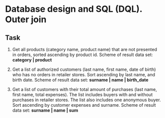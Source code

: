 # Database design and SQL (DQL). Outer join

## Task  

1. Get all products (category name, product name) that are not presented in orders, sorted ascending by product id. Scheme of result data set:  **category | product**
 
2. Get a list of authorized customers (last name, first name, date of birth) who has no orders in retailer stores. Sort ascending by last name, and birth date. Scheme of result data set: **surname | name | birth_date**

3. Get a list of customers with their total amount of purchases (last name, first name, total expenses). The list includes buyers with and without purchases in retailer stores. The list also includes one anonymous buyer. Sort ascending by customer expenses and surname. Scheme of result data set: **surname | name | sum**
